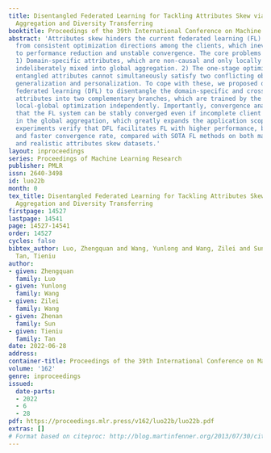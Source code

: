 ```yaml
---
title: Disentangled Federated Learning for Tackling Attributes Skew via Invariant
  Aggregation and Diversity Transferring
booktitle: Proceedings of the 39th International Conference on Machine Learning
abstract: 'Attributes skew hinders the current federated learning (FL) frameworks
  from consistent optimization directions among the clients, which inevitably leads
  to performance reduction and unstable convergence. The core problems lie in that:
  1) Domain-specific attributes, which are non-causal and only locally valid, are
  indeliberately mixed into global aggregation. 2) The one-stage optimizations of
  entangled attributes cannot simultaneously satisfy two conflicting objectives, i.e.,
  generalization and personalization. To cope with these, we proposed disentangled
  federated learning (DFL) to disentangle the domain-specific and cross-invariant
  attributes into two complementary branches, which are trained by the proposed alternating
  local-global optimization independently. Importantly, convergence analysis proves
  that the FL system can be stably converged even if incomplete client models participate
  in the global aggregation, which greatly expands the application scope of FL. Extensive
  experiments verify that DFL facilitates FL with higher performance, better interpretability,
  and faster convergence rate, compared with SOTA FL methods on both manually synthesized
  and realistic attributes skew datasets.'
layout: inproceedings
series: Proceedings of Machine Learning Research
publisher: PMLR
issn: 2640-3498
id: luo22b
month: 0
tex_title: Disentangled Federated Learning for Tackling Attributes Skew via Invariant
  Aggregation and Diversity Transferring
firstpage: 14527
lastpage: 14541
page: 14527-14541
order: 14527
cycles: false
bibtex_author: Luo, Zhengquan and Wang, Yunlong and Wang, Zilei and Sun, Zhenan and
  Tan, Tieniu
author:
- given: Zhengquan
  family: Luo
- given: Yunlong
  family: Wang
- given: Zilei
  family: Wang
- given: Zhenan
  family: Sun
- given: Tieniu
  family: Tan
date: 2022-06-28
address:
container-title: Proceedings of the 39th International Conference on Machine Learning
volume: '162'
genre: inproceedings
issued:
  date-parts:
  - 2022
  - 6
  - 28
pdf: https://proceedings.mlr.press/v162/luo22b/luo22b.pdf
extras: []
# Format based on citeproc: http://blog.martinfenner.org/2013/07/30/citeproc-yaml-for-bibliographies/
---
```

